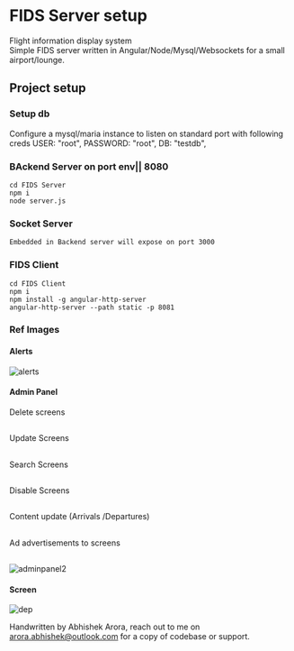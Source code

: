 # FIDS Server setup 
Flight information display system  
Simple FIDS server written in Angular/Node/Mysql/Websockets for a small airport/lounge.


## Project setup
### Setup db 
Configure  a mysql/maria instance to listen on standard port with following creds
USER: "root",
PASSWORD: "root",
DB: "testdb",


### BAckend  Server on port env|| 8080
```
cd FIDS Server
npm i 
node server.js
```

### Socket  Server
```
Embedded in Backend server will expose on port 3000
```


### FIDS Client
```
cd FIDS Client
npm i
npm install -g angular-http-server
angular-http-server --path static -p 8081
```

### Ref Images

#### Alerts

![alerts](https://github.com/bhishekarora/FIDS/assets/11346102/627019fe-b943-466f-abb8-18b9dcc0f86f)

#### Admin Panel

Delete screens 
##
Update Screens
##
Search Screens
##
Disable Screens
##
Content update (Arrivals /Departures)
##
Ad advertisements to screens 
##
![adminpanel2](https://github.com/bhishekarora/FIDS/assets/11346102/3a2e9d6f-4d56-4f70-8dca-e1dee0e2d846)

#### Screen

![dep](https://github.com/bhishekarora/FIDS/assets/11346102/1adefdf7-6ea3-4e86-9c00-a28d015612a4)

Handwritten by Abhishek Arora, reach out to me on arora.abhishek@outlook.com for a copy of codebase or support.
